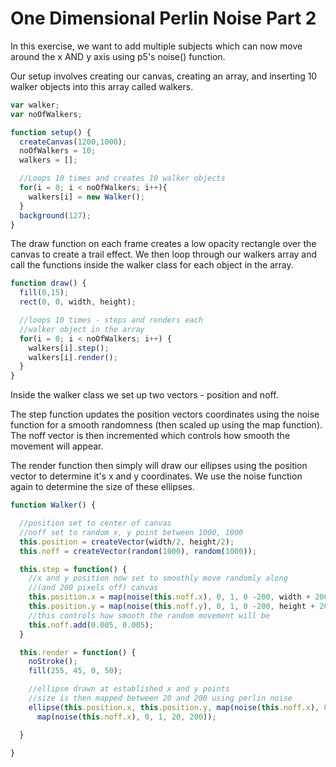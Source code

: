# One Dimensional Perlin Noise Part 2

In this exercise, we want to add multiple subjects which can now move around the x AND y axis using p5's noise() function.

Our setup involves creating our canvas, creating an array, and inserting 10 walker objects into this array called walkers.

```js
var walker;
var noOfWalkers;

function setup() {
  createCanvas(1200,1000);
  noOfWalkers = 10;
  walkers = [];

  //Loops 10 times and creates 10 walker objects
  for(i = 0; i < noOfWalkers; i++){
    walkers[i] = new Walker();
  }
  background(127);
}
```

The draw function on each frame creates a low opacity rectangle over the canvas to create a trail effect. We then loop through our walkers array and call the functions inside the walker class for each object in the array.

```js
function draw() { 
  fill(0,15);
  rect(0, 0, width, height);

  //loops 10 times - steps and renders each
  //walker object in the array
  for(i = 0; i < noOfWalkers; i++) {
    walkers[i].step();
    walkers[i].render();
  }
}
```

Inside the walker class we set up two vectors - position and noff. 

The step function updates the position vectors coordinates using the noise function for a smooth randomness (then scaled up using the map function). The noff vector is then incremented which controls how smooth the movement will appear.

The render function then simply will draw our ellipses using the position vector to determine it's x and y coordinates. We use the noise function again to determine the size of these ellipses.

```js
function Walker() {

  //position set to center of canvas
  //noff set to random x, y point between 1000, 1000
  this.position = createVector(width/2, height/2);
  this.noff = createVector(random(1000), random(1000));

  this.step = function() {
    //x and y position now set to smoothly move randomly along 
    //(and 200 pixels off) canvas
    this.position.x = map(noise(this.noff.x), 0, 1, 0 -200, width + 200);
    this.position.y = map(noise(this.noff.y), 0, 1, 0 -200, height + 200);
    //this controls how smooth the random movement will be
    this.noff.add(0.005, 0.005);
  }

  this.render = function() {
    noStroke();
    fill(255, 45, 0, 50);

    //ellipse drawn at established x and y points
    //size is then mapped between 20 and 200 using perlin noise
    ellipse(this.position.x, this.position.y, map(noise(this.noff.x), 0, 1, 20, 200), 
      map(noise(this.noff.x), 0, 1, 20, 200));

  }

}
```